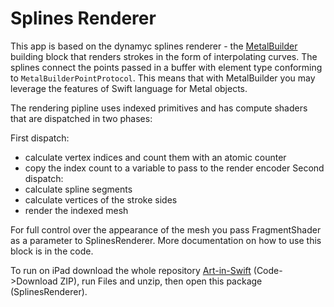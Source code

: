 # Splines Renderer

This app is based on the dynamyc splines renderer - the [MetalBuilder](https://github.com/gadirom/MetalBuilder) building block that renders strokes in the form of interpolating curves.
The splines connect the points passed in a buffer with element type conforming to `MetalBuilderPointProtocol`.
This means that with MetalBuilder you may leverage the features of Swift language for Metal objects.

The rendering pipline uses indexed primitives and has compute shaders that are dispatched in two phases:

First dispatch:
- calculate vertex indices and count them with an atomic counter
- copy the index count to a variable to pass to the render encoder
Second dispatch:
- calculate spline segments
- calculate vertices of the stroke sides
- render the indexed mesh

For full control over the appearance of the mesh you pass FragmentShader as a parameter to SplinesRenderer.
More documentation on how to use this block is in the code.

To run on iPad download the whole repository [Art-in-Swift](https://github.com/gadirom/Art-in-Swift) (Code->Download ZIP), run Files and unzip, then open this package (SplinesRenderer).

